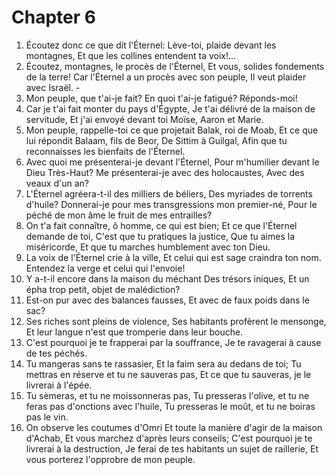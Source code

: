 # Chapter 6

1. Écoutez donc ce que dit l'Éternel: Lève-toi, plaide devant les montagnes, Et que les collines entendent ta voix!...
2. Écoutez, montagnes, le procès de l'Éternel, Et vous, solides fondements de la terre! Car l'Éternel a un procès avec son peuple, Il veut plaider avec Israël. -
3. Mon peuple, que t'ai-je fait? En quoi t'ai-je fatigué? Réponds-moi!
4. Car je t'ai fait monter du pays d'Égypte, Je t'ai délivré de la maison de servitude, Et j'ai envoyé devant toi Moïse, Aaron et Marie.
5. Mon peuple, rappelle-toi ce que projetait Balak, roi de Moab, Et ce que lui répondit Balaam, fils de Beor, De Sittim à Guilgal, Afin que tu reconnaisses les bienfaits de l'Éternel.
6. Avec quoi me présenterai-je devant l'Éternel, Pour m'humilier devant le Dieu Très-Haut? Me présenterai-je avec des holocaustes, Avec des veaux d'un an?
7. L'Éternel agréera-t-il des milliers de béliers, Des myriades de torrents d'huile? Donnerai-je pour mes transgressions mon premier-né, Pour le péché de mon âme le fruit de mes entrailles?
8. On t'a fait connaître, ô homme, ce qui est bien; Et ce que l'Éternel demande de toi, C'est que tu pratiques la justice, Que tu aimes la miséricorde, Et que tu marches humblement avec ton Dieu.
9. La voix de l'Éternel crie à la ville, Et celui qui est sage craindra ton nom. Entendez la verge et celui qui l'envoie!
10. Y a-t-il encore dans la maison du méchant Des trésors iniques, Et un épha trop petit, objet de malédiction?
11. Est-on pur avec des balances fausses, Et avec de faux poids dans le sac?
12. Ses riches sont pleins de violence, Ses habitants profèrent le mensonge, Et leur langue n'est que tromperie dans leur bouche.
13. C'est pourquoi je te frapperai par la souffrance, Je te ravagerai à cause de tes péchés.
14. Tu mangeras sans te rassasier, Et la faim sera au dedans de toi; Tu mettras en réserve et tu ne sauveras pas, Et ce que tu sauveras, je le livrerai à l'épée.
15. Tu sèmeras, et tu ne moissonneras pas, Tu presseras l'olive, et tu ne feras pas d'onctions avec l'huile, Tu presseras le moût, et tu ne boiras pas le vin.
16. On observe les coutumes d'Omri Et toute la manière d'agir de la maison d'Achab, Et vous marchez d'après leurs conseils; C'est pourquoi je te livrerai à la destruction, Je ferai de tes habitants un sujet de raillerie, Et vous porterez l'opprobre de mon peuple.

